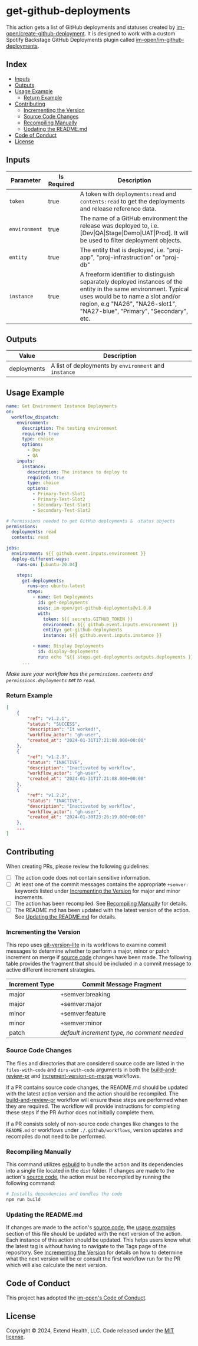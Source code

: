 # get-github-deployments

This action gets a list of GitHub deployments and statuses created by [im-open/create-github-deployment]. It is designed to work with a custom Spotify Backstage GitHub Deployments plugin called [im-open/im-github-deployments].

## Index <!-- omit in toc -->

- [Inputs](#inputs)
- [Outputs](#outputs)
- [Usage Example](#usage-example)
  - [Return Example](#return-example)
- [Contributing](#contributing)
  - [Incrementing the Version](#incrementing-the-version)
  - [Source Code Changes](#source-code-changes)
  - [Recompiling Manually](#recompiling-manually)
  - [Updating the README.md](#updating-the-readmemd)
- [Code of Conduct](#code-of-conduct)
- [License](#license)


## Inputs

| Parameter     | Is Required | Description                                                                                                                                                                                                                       |
| ------------- | ----------- | --------------------------------------------------------------------------------------------------------------------------------------------------------------------------------------------------------------------------------- |
| `token`       | true        | A token with `deployments:read` and `contents:read` to get the deployments and release reference data.                                                                                                                            |
| `environment` | true        | The name of a GitHub environment the release was deployed to, i.e. [Dev\|QA\|Stage\|Demo\|UAT\|Prod]. It will be used to filter deployment objects.                                                                               |
| `entity`      | true        | The entity that is deployed, i.e. "proj-app", "proj-infrastruction" or "proj-db"                                                                                                                                                  |
| `instance`    | true        | A freeform identifier to distinguish separately deployed instances of the entity in the same environment. Typical uses would be to name a slot and/or region, e.g "NA26", "NA26-slot1", "NA27-blue", "Primary", "Secondary", etc. |

## Outputs

| Value       | Description                                           |
| ----------- | ----------------------------------------------------- |
| deployments | A list of deployments by `environment` and `instance` |

## Usage Example

```yaml
name: Get Environment Instance Deployments
on:
  workflow_dispatch:
    environment:
      description: The testing environment
      required: true
      type: choice
      options:
        - Dev
        - QA
    inputs:
      instance:
        description: The instance to deploy to
        required: true
        type: choice
        options:
          - Primary-Test-Slot1
          - Primary-Test-Slot2
          - Secondary-Test-Slot1
          - Secondary-Test-Slot2

# Permissions needed to get GitHub deployments &  status objects
permissions:
  deployments: read
  contents: read

jobs:
  environment: ${{ github.event.inputs.environment }}
  deploy-different-ways:
    runs-on: [ubuntu-20.04]

    steps:
      get-deployments:
        runs-on: ubuntu-latest
        steps:
          - name: Get Deployments
            id: get-deployments
            uses: im-open/get-github-deployments@v1.0.0
            with:
              token: ${{ secrets.GITHUB_TOKEN }}
              environment: ${{ github.event.inputs.environment }}
              entity: get-github-deployments
              instance: ${{ github.event.inputs.instance }}

          - name: Display Deployments
            id: display-deployments
            run: echo "${{ steps.get-deployments.outputs.deployments }}"
      ...
```

*_Make sure your workflow has the `permissions.contents` and `permissions.deployments` set to `read`._*

### Return Example

```json
[
    {
        "ref": "v1.2.1",
        "status": "SUCCESS",
        "description": "It worked!",
        "workflow_actor": "gh-user",
        "created_at": "2024-01-31T17:21:08.000+00:00"
    },
    {
        "ref": "v1.2.3",
        "status": "INACTIVE",
        "description": "Inactivated by workflow",
        "workflow_actor": "gh-user",
        "created_at": "2024-01-31T17:21:08.000+00:00"
    },
    {
        "ref": "v1.2.2",
        "status": "INACTIVE",
        "description": "Inactivated by workflow",
        "workflow_actor": "gh-user",
        "created_at": "2024-01-30T23:26:19.000+00:00"
    },
    ...
]
```

## Contributing

When creating PRs, please review the following guidelines:

- [ ] The action code does not contain sensitive information.
- [ ] At least one of the commit messages contains the appropriate `+semver:` keywords listed under [Incrementing the Version] for major and minor increments.
- [ ] The action has been recompiled.  See [Recompiling Manually] for details.
- [ ] The README.md has been updated with the latest version of the action.  See [Updating the README.md] for details.

### Incrementing the Version

This repo uses [git-version-lite] in its workflows to examine commit messages to determine whether to perform a major, minor or patch increment on merge if [source code] changes have been made.  The following table provides the fragment that should be included in a commit message to active different increment strategies.

| Increment Type | Commit Message Fragment                     |
| -------------- | ------------------------------------------- |
| major          | +semver:breaking                            |
| major          | +semver:major                               |
| minor          | +semver:feature                             |
| minor          | +semver:minor                               |
| patch          | *default increment type, no comment needed* |

### Source Code Changes

The files and directories that are considered source code are listed in the `files-with-code` and `dirs-with-code` arguments in both the [build-and-review-pr] and [increment-version-on-merge] workflows.

If a PR contains source code changes, the README.md should be updated with the latest action version and the action should be recompiled.  The [build-and-review-pr] workflow will ensure these steps are performed when they are required.  The workflow will provide instructions for completing these steps if the PR Author does not initially complete them.

If a PR consists solely of non-source code changes like changes to the `README.md` or workflows under `./.github/workflows`, version updates and recompiles do not need to be performed.

### Recompiling Manually

This command utilizes [esbuild] to bundle the action and its dependencies into a single file located in the `dist` folder.  If changes are made to the action's [source code], the action must be recompiled by running the following command:

```sh
# Installs dependencies and bundles the code
npm run build
```

### Updating the README.md

If changes are made to the action's [source code], the [usage examples] section of this file should be updated with the next version of the action.  Each instance of this action should be updated.  This helps users know what the latest tag is without having to navigate to the Tags page of the repository.  See [Incrementing the Version] for details on how to determine what the next version will be or consult the first workflow run for the PR which will also calculate the next version.

## Code of Conduct

This project has adopted the [im-open's Code of Conduct](https://github.com/im-open/.github/blob/main/CODE_OF_CONDUCT.md).

## License

Copyright &copy; 2024, Extend Health, LLC. Code released under the [MIT license](LICENSE).

<!-- Links -->
[im-open/create-github-deployment]: https://github.com/im-open/create-github-deployment
[im-open/im-github-deployments]: https://github.com/im-open/im-github-deployments
[Backstage Software Catalog]: https://backstage.io/docs/features/software-catalog/
[Incrementing the Version]: #incrementing-the-version
[Recompiling Manually]: #recompiling-manually
[Updating the README.md]: #updating-the-readmemd
[source code]: #source-code-changes
[usage examples]: #usage-examples
[build-and-review-pr]: ./.github/workflows/build-and-review-pr.yml
[increment-version-on-merge]: ./.github/workflows/increment-version-on-merge.yml
[esbuild]: https://esbuild.github.io/getting-started/#bundling-for-node
[git-version-lite]: https://github.com/im-open/git-version-lite
[the board]: https://github.com/im-open/inactivate-github-deployment/projects/1
[cleanup-deployment-board]: https://github.com/im-open/cleanup-deployment-board

[im-github-deployments]: https://github.com/im-open/im-github-deployments
